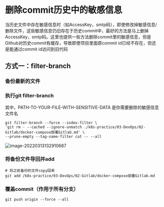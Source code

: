 # 删除commit历史中的敏感信息

当历史文件中存在敏感信息时（如AccessKey，smtp码），即使修改掉敏感信息/删除文件，这些敏感信息仍旧存在于历史commit中，最好的方法是马上删掉AccessKey，smtp码。这里也提供一些方法删除commit里的敏感信息，但是Github对历史commit有缓存，导致即使项目里面原commit id已经不存在，但还是能通过commit id访问到旧代码

## 方式一：filter-branch

### 备份最新的文件

### 执行git filter-branch

其中，PATH-TO-YOUR-FILE-WITH-SENSITIVE-DATA 是你需要删除的敏感信息文件名

```shell
git filter-branch --force --index-filter \
'git rm - --cached --ignore-unmatch ./k8s-practice/03-DevOps/02-Gitlab/docker-compose部署Gitlab.md' \
--prune-empty --tag-name-filter cat -- --all
```

![image-20220313132910687](https://lc-tc.oss-cn-shenzhen.aliyuncs.com/lc-images/202203131329757.png)

### 将备份文件导回并add

```shell
# 将之前备份的文件copy回来
git add /k8s-practice/03-DevOps/02-Gitlab/docker-compose部署Gitlab.md
```

### 覆盖commit（作用于所有分支）

```shell
git push origin --force --all
```

